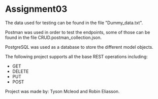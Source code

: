 # Assignment03

The data used for testing can be found in the file "Dummy_data.txt".

Postman was used in order to test the endpoints, some of those can be found in the file CRUD.postman_collection.json.

PostgreSQL was used as a database to store the different model objects.

The following project supports all the base REST operations including:

* GET
* DELETE
* PUT
* POST

Project was made by: Tyson Mcleod and Robin Eliasson.
